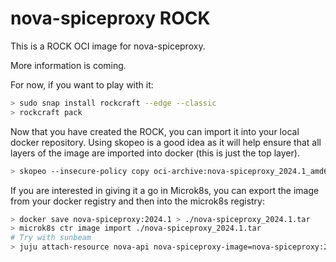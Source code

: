 # nova-spiceproxy ROCK

This is a ROCK OCI image for nova-spiceproxy.

More information is coming.

For now, if you want to play with it:

```bash
> sudo snap install rockcraft --edge --classic
> rockcraft pack
```

Now that you have created the ROCK, you can import it into
your local docker repository. Using skopeo is a good idea as
it will help ensure that all layers of the image are imported
into docker (this is just the top layer).

```bash
> skopeo --insecure-policy copy oci-archive:nova-spiceproxy_2024.1_amd64.rock docker-daemon:nova-spiceproxy:2024.1
```

If you are interested in giving it a go in Microk8s, you can
export the image from your docker registry and then into the
microk8s registry:

```bash
> docker save nova-spiceproxy:2024.1 > ./nova-spiceproxy_2024.1.tar
> microk8s ctr image import ./nova-spiceproxy_2024.1.tar
# Try with sunbeam
> juju attach-resource nova-api nova-spiceproxy-image=nova-spiceproxy:2024.1
```
